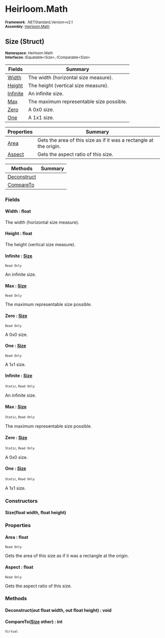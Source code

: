 # Heirloom.Math

<small>**Framework**: .NETStandard,Version=v2.1</small>  
<small>**Assembly**: [Heirloom.Math](../Heirloom.Math/Heirloom.Math.md)</small>  

## Size (Struct)
<small>**Namespace**: Heirloom.Math</sub></small>  
<small>**Interfaces**: IEquatable\<Size>, IComparable\<Size></small>  

| Fields                  | Summary                                  |
|-------------------------|------------------------------------------|
| [Width](#WID68924896)   | The width (horizontal size measure).     |
| [Height](#HEIE098AAEB)  | The height (vertical size measure).      |
| [Infinite](#INFDABEDF6) | An infinite size.                        |
| [Max](#MAXD4DA94E4)     | The maximum representable size possible. |
| [Zero](#ZERC7D5C0B8)    | A 0x0 size.                              |
| [One](#ONE62466566)     | A 1x1 size.                              |

| Properties             | Summary                                                            |
|------------------------|--------------------------------------------------------------------|
| [Area](#ARE9F5286F)    | Gets the area of this size as if it was a rectangle at the origin. |
| [Aspect](#ASP31635C5A) | Gets the aspect ratio of this size.                                |

| Methods                     | Summary |
|-----------------------------|---------|
| [Deconstruct](#DECC1884FDA) |         |
| [CompareTo](#COMD590B82C)   |         |

### Fields

#### <a name="WID68924896"></a>Width : float

The width (horizontal size measure).

#### <a name="HEIE098AAEB"></a>Height : float

The height (vertical size measure).

#### <a name="INFDABEDF6"></a>Infinite : [Size](Heirloom.Math.Size.md)
<small>`Read Only`</small>

An infinite size.

#### <a name="MAXD4DA94E4"></a>Max : [Size](Heirloom.Math.Size.md)
<small>`Read Only`</small>

The maximum representable size possible.

#### <a name="ZERC7D5C0B8"></a>Zero : [Size](Heirloom.Math.Size.md)
<small>`Read Only`</small>

A 0x0 size.

#### <a name="ONE62466566"></a>One : [Size](Heirloom.Math.Size.md)
<small>`Read Only`</small>

A 1x1 size.

#### <a name="INFDABEDF6"></a>Infinite : [Size](Heirloom.Math.Size.md)
<small>`Static`, `Read Only`</small>

An infinite size.

#### <a name="MAXD4DA94E4"></a>Max : [Size](Heirloom.Math.Size.md)
<small>`Static`, `Read Only`</small>

The maximum representable size possible.

#### <a name="ZERC7D5C0B8"></a>Zero : [Size](Heirloom.Math.Size.md)
<small>`Static`, `Read Only`</small>

A 0x0 size.

#### <a name="ONE62466566"></a>One : [Size](Heirloom.Math.Size.md)
<small>`Static`, `Read Only`</small>

A 1x1 size.

### Constructors

#### Size(float width, float height)

### Properties

#### <a name="ARE9F5286F"></a>Area : float

<small>`Read Only`</small>

Gets the area of this size as if it was a rectangle at the origin.

#### <a name="ASP31635C5A"></a>Aspect : float

<small>`Read Only`</small>

Gets the aspect ratio of this size.

### Methods

#### <a name="DEC9B367A2C"></a>Deconstruct(out float width, out float height) : void


#### <a name="COM474EB48B"></a>CompareTo([Size](Heirloom.Math.Size.md) other) : int
<small>`Virtual`</small>


